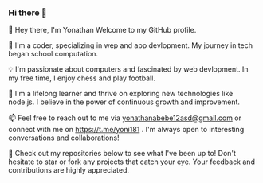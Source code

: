 ### Hi there 👋


👋 Hey there, I'm Yonathan Welcome to my GitHub profile.

🚀 I'm a coder, specializing in wep and app devlopment. My journey in tech began school computation.

💡 I'm passionate about computers and fascinated by web devlopment. In my free time, I enjoy chess and play football.

🌱 I'm a lifelong learner and thrive on exploring new technologies like node.js. I believe in the power of continuous growth and improvement.

📫 Feel free to reach out to me via yonathanabebe12asd@gmail.com or connect with me on https://t.me/yoni181 . I'm always open to interesting conversations and collaborations!

🔗 Check out my repositories below to see what I've been up to! Don't hesitate to star or fork any projects that catch your eye. Your feedback and contributions are highly appreciated.


